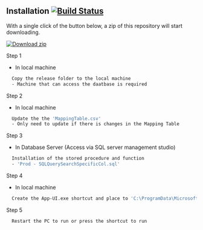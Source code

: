 
## Installation [![Build Status](https://travis-ci.org/joemccann/dillinger.svg?branch=master)](https://github.com/pangchunhei/PowerPeg-SQLtoCSV-WindowsSoftware/tree/integration-with-EMSD-db/release)

With a single click of the button below, a zip of this repository will start downloading.

[![Download zip](https://custom-icon-badges.herokuapp.com/badge/-Download-limegreen?style=for-the-badge&logo=download&logoColor=white "Download zip")](https://github.com/pangchunhei/PowerPeg-SQLtoCSV-WindowsSoftware/blob/integration-with-EMSD-db/release/powerpeg-release-20220901.zip)

Step 1
- In local machine
```bash
  Copy the release folder to the local machine
  - Machine that can access the daatbase is required
```

Step 2
- In local machine
```bash
  Update the the 'MappingTable.csv'
  - Only need to update if there is changes in the Mapping Table
```

Step 3
- In Database Server (Access via SQL server management studio)
```bash
  Installation of the stored procedure and function
  - 'Prod - SQLQuerySearchSpecificCol.sql'
```

Step 4
- In local machine
```bash
  Create the App-UI.exe shortcut and place to 'C:\ProgramData\Microsoft\Windows\Start Menu\Programs\Startup'
```

Step 5
```bash
  Restart the PC to run or press the shortcut to run
```    
